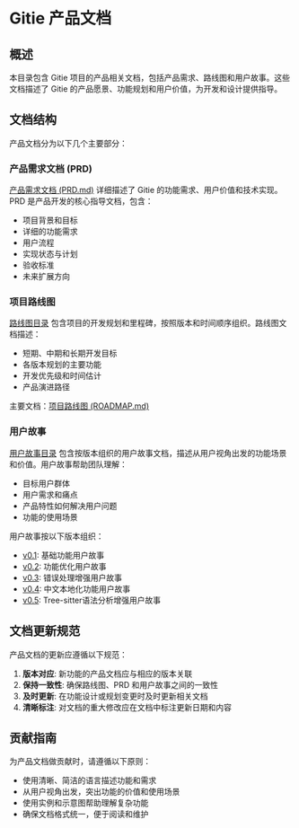 # Gitie 产品文档

## 概述

本目录包含 Gitie 项目的产品相关文档，包括产品需求、路线图和用户故事。这些文档描述了 Gitie 的产品愿景、功能规划和用户价值，为开发和设计提供指导。

## 文档结构

产品文档分为以下几个主要部分：

### 产品需求文档 (PRD)

[产品需求文档 (PRD.md)](PRD.md) 详细描述了 Gitie 的功能需求、用户价值和技术实现。PRD 是产品开发的核心指导文档，包含：

- 项目背景和目标
- 详细的功能需求
- 用户流程
- 实现状态与计划
- 验收标准
- 未来扩展方向

### 项目路线图

[路线图目录](roadmap/) 包含项目的开发规划和里程碑，按照版本和时间顺序组织。路线图文档描述：

- 短期、中期和长期开发目标
- 各版本规划的主要功能
- 开发优先级和时间估计
- 产品演进路径

主要文档：[项目路线图 (ROADMAP.md)](roadmap/ROADMAP.md)

### 用户故事

[用户故事目录](user_stories/) 包含按版本组织的用户故事文档，描述从用户视角出发的功能场景和价值。用户故事帮助团队理解：

- 目标用户群体
- 用户需求和痛点
- 产品特性如何解决用户问题
- 功能的使用场景

用户故事按以下版本组织：
- [v0.1](user_stories/v0.1/): 基础功能用户故事
- [v0.2](user_stories/v0.2/): 功能优化用户故事
- [v0.3](user_stories/v0.3/): 错误处理增强用户故事
- [v0.4](user_stories/v0.4/): 中文本地化功能用户故事
- [v0.5](user_stories/v0.5/): Tree-sitter语法分析增强用户故事

## 文档更新规范

产品文档的更新应遵循以下规范：

1. **版本对应**: 新功能的产品文档应与相应的版本关联
2. **保持一致性**: 确保路线图、PRD 和用户故事之间的一致性
3. **及时更新**: 在功能设计或规划变更时及时更新相关文档
4. **清晰标注**: 对文档的重大修改应在文档中标注更新日期和内容

## 贡献指南

为产品文档做贡献时，请遵循以下原则：

- 使用清晰、简洁的语言描述功能和需求
- 从用户视角出发，突出功能的价值和使用场景
- 使用实例和示意图帮助理解复杂功能
- 确保文档格式统一，便于阅读和维护